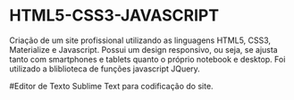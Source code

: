 # HTML5-CSS3-JAVASCRIPT
Criação de um site profissional utilizando as linguagens HTML5, CSS3, Materialize e Javascript. Possui um design responsivo, ou seja, se ajusta tanto com smartphones e tablets quanto o próprio notebook e desktop. Foi utilizado a bliblioteca de funções javascript JQuery.

#Editor de Texto
Sublime Text para codificação do site.
